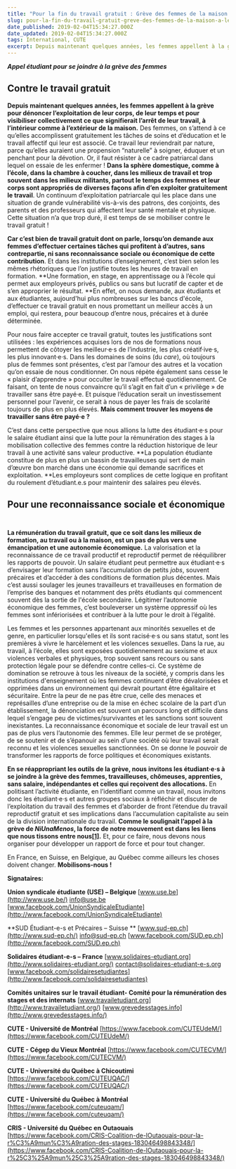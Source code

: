```yaml
---
title: "Pour la fin du travail gratuit : Grève des femmes de la maison à l’école !"
slug: pour-la-fin-du-travail-gratuit-greve-des-femmes-de-la-maison-a-lecole
date_published: 2019-02-04T15:34:27.000Z
date_updated: 2019-02-04T15:34:27.000Z
tags: International, CUTE
excerpt: Depuis maintenant quelques années, les femmes appellent à la grève pour dénoncer l’exploitation de leur corps, de leur temps et pour visibiliser collectivement ce que signifierait l’arrêt de leur travail, à l’intérieur comme à l’extérieur de la maison.
---
```


***Appel étudiant pour se joindre à la grève des femmes***

## Contre le travail gratuit  

**Depuis maintenant quelques années, les femmes appellent à la grève pour dénoncer l’exploitation de leur corps, de leur temps et pour visibiliser collectivement ce que signifierait l’arrêt de leur travail, à l’intérieur comme à l’extérieur de la maison.** Des femmes, on s’attend à ce qu’elles accomplissent gratuitement les tâches de soins et d’éducation et le travail affectif qui leur est associé. Ce travail leur reviendrait par nature, parce qu’elles auraient une propension “naturelle” à soigner, éduquer et un penchant pour la dévotion. Or, il faut résister à ce cadre patriarcal dans lequel on essaie de les enfermer ! **Dans la sphère domestique, comme à l’école, dans la chambre à coucher, dans les milieux de travail et trop souvent dans les milieux militants, partout le temps des femmes et leur corps sont appropriés de diverses façons afin d’en exploiter gratuitement le travail**. Un continuum d’exploitation patriarcale qui les place dans une situation de grande vulnérabilité vis-à-vis des patrons, des conjoints, des parents et des professeurs qui affectent leur santé mentale et physique. Cette situation n’a que trop duré, il est temps de se mobiliser contre le travail gratuit !

**Car c’est bien de travail gratuit dont on parle, lorsqu’on demande aux femmes d’effectuer certaines tâches qui profitent à d’autres, sans contrepartie, ni sans reconnaissance sociale ou économique de cette contribution**. Et dans les institutions d’enseignement, c’est bien selon les mêmes rhétoriques que l’on justifie toutes les heures de travail en formation. **Une formation, en stage, en apprentissage ou à l’école qui permet aux employeurs privés, publics ou sans but lucratif de capter et de s’en approprier le résultat. **En effet, on nous demande, aux étudiants et aux étudiantes, aujourd'hui plus nombreuses sur les bancs d'école, d’effectuer ce travail gratuit en nous promettant un meilleur accès à un emploi, qui restera, pour beaucoup d’entre nous, précaires et à durée déterminée.

Pour nous faire accepter ce travail gratuit, toutes les justifications sont utilisées : les expériences acquises lors de nos de formations nous permettent de côtoyer les meilleur·e·s de l’industrie, les plus créatif·ive·s, les plus innovant·e·s. Dans les domaines de soins (du *care*), où toujours plus de femmes sont présentes, c’est par l’amour des autres et la vocation qu’on essaie de nous conditionner. On nous répète également sans cesse le « plaisir d’apprendre » pour occulter le travail effectué quotidiennement. Ce faisant, on tente de nous convaincre qu’il s’agit en fait d’un « privilège » de travailler sans être payé·e. Et puisque l’éducation serait un investissement personnel pour l’avenir, ce serait à nous de payer les frais de scolarité toujours de plus en plus élevés. **Mais comment trouver les moyens de travailler sans être payé·e ?**

C’est dans cette perspective que nous allions la lutte des étudiant·e·s pour le salaire étudiant ainsi que la lutte pour la rémunération des stages à la mobilisation collective des femmes contre la réduction historique de leur travail à une activité sans valeur productive. **La population étudiante constitue de plus en plus un bassin de travailleuses qui sert de main d’œuvre bon marché dans une économie qui demande sacrifices et exploitation. **Les employeurs sont complices de cette logique en profitant du roulement d’étudiant.e.s pour maintenir des salaires peu élevés.

## Pour une reconnaissance sociale et économique  

**La rémunération du travail gratuit, que ce soit dans les milieux de formation, au travail ou à la maison, est un pas de plus vers une émancipation et une autonomie économique.** La valorisation et la reconnaissance de ce travail productif et reproductif permet de rééquilibrer les rapports de pouvoir. Un salaire étudiant peut permettre aux étudiant·e·s d’envisager leur formation sans l’accumulation de petits *jobs*, souvent précaires et d’accéder à des conditions de formation plus décentes. Mais c’est aussi soulager les jeunes travailleurs et travailleuses en formation de l’emprise des banques et notamment des prêts étudiants qui commencent souvent dès la sortie de l'école secondaire. Légitimer l’autonomie économique des femmes, c’est bouleverser un système oppressif où les femmes sont infériorisées et contribuer à la lutte pour le droit à l’égalité.  

Les femmes et les personnes appartenant aux minorités sexuelles et de genre, en particulier lorsqu'elles et ils sont racisé·e·s ou sans statut, sont les premières à vivre le harcèlement et les violences sexuelles. Dans la rue, au travail, à l’école, elles sont exposées quotidiennement au sexisme et aux violences verbales et physiques, trop souvent sans recours ou sans protection légale pour se défendre contre celles-ci. Ce système de domination se retrouve à tous les niveaux de la société, y compris dans les institutions d'enseignement où les femmes continuent d’être dévalorisées et opprimées dans un environnement qui devrait pourtant être égalitaire et sécuritaire. Entre la peur de ne pas être crue, celle des menaces et représailles d’une entreprise ou de la mise en échec scolaire de la part d’un établissement, la dénonciation est souvent un parcours long et difficile dans lequel s’engage peu de victimes/survivantes et les sanctions sont souvent inexistantes. La reconnaissance économique et sociale de leur travail est un pas de plus vers l’autonomie des femmes. Elle leur permet de se protéger, de se soutenir et de s’épanouir au sein d’une société où leur travail serait reconnu et les violences sexuelles sanctionnées. On se donne le pouvoir de transformer les rapports de force politiques et économiques existants.

**En se réappropriant les outils de la grève, nous invitons les étudiant·e·s à se joindre à la grève des femmes, travailleuses, chômeuses, apprenties, sans salaire, indépendantes et celles qui reçoivent des allocations.** En politisant l’activité étudiante, en l’identifiant comme un travail, nous invitons donc les étudiant·e·s et autres groupes sociaux à réfléchir et discuter de l’exploitation du travail des femmes et d’aborder de front l’étendue du travail reproductif gratuit et ses implications dans l’accumulation capitaliste au sein de la division internationale du travail. **Comme le soulignait l’appel à la grève de *NiUnaMenos*, la force de notre mouvement est dans les liens que nous tissons entre nous[[1]](https://use.be/pour-la-fin-du-travail-gratuit-greve-des-femmes-de-la-maison-a-lecole/?fbclid=IwAR3werAUncWET0VYobWGzymOdtLTpp4RPHLHYObOZThJluRSxmIFk_Bnrng#_ftn1).** Et, pour ce faire, nous devons nous organiser pour développer un rapport de force et pour tout changer.

En France, en Suisse, en Belgique, au Québec comme ailleurs les choses doivent changer. **Mobilisons-nous !**

**Signataires:**

**Union syndicale étudiante (USE) – Belgique**
[www.use.be](http://www.use.be/)
info@use.be
[www.facebook.com/UnionSyndicaleEtudiante](http://www.facebook.com/UnionSyndicaleEtudiante)

**SUD Étudiant-e-s et Précaires – Suisse **
[www.sud-ep.ch](http://www.sud-ep.ch/)
info@sud-ep.ch
[www.facebook.com/SUD.ep.ch](http://www.facebook.com/SUD.ep.ch)

**Solidaires étudiant-e-s – France**
[www.solidaires-etudiant.org](http://www.solidaires-etudiant.org/)
contact@solidaires-etudiant-e-s.org
[www.facebook.com/solidairesetudiantes](http://www.facebook.com/solidairesetudiantes)

**Comités unitaires sur le travail étudiant- Comité pour la rémunération des stages et des internats**
[www.travailetudiant.org](http://www.travailetudiant.org/)
[www.grevedesstages.info](http://www.grevedesstages.info/)

**CUTE - Université de Montréal**
[https://www.facebook.com/CUTEUdeM/](https://www.facebook.com/CUTEUdeM/)

**CUTE - Cégep du Vieux Montréal**
[https://www.facebook.com/CUTECVM/](https://www.facebook.com/CUTECVM/)

**CUTE - Université du Québec à Chicoutimi**
[https://www.facebook.com/CUTEUQAC/](https://www.facebook.com/CUTEUQAC/)

**CUTE - Université du Québec à Montréal**
[https://www.facebook.com/cuteuqam/](https://www.facebook.com/cuteuqam/)

**CRIS - Université du Québec en Outaouais**
[https://www.facebook.com/CRIS-Coalition-de-lOutaouais-pour-la-r%C3%A9mun%C3%A9ration-des-stages-183046498843348/](https://www.facebook.com/CRIS-Coalition-de-lOutaouais-pour-la-r%25C3%25A9mun%25C3%25A9ration-des-stages-183046498843348/)
